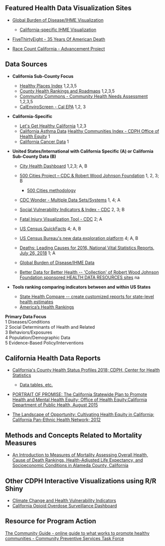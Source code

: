 ﻿
##  Featured Health Data Visualization Sites
*  [Global Burden of Disease/IHME Visualization](http://vizhub.healthdata.org/gbd-compare/)
    *  [California-specific IHME Visualization](http://ihmeuw.org/4ood)

* [FiveThirtyEight - 35 Years Of American Death](https://projects.fivethirtyeight.com/mortality-rates-united-states/)
* [Race Count California - Advancement Project](http://www.racecounts.org/california/)

##  Data Sources

 *  **California Sub-County Focus**
     *  [Healthy Places Index](http://healthyplacesindex.org/map/) 1,2,3,5
     *  [County Health Rankings and Roadmaps](http://www.countyhealthrankings.org) 1,2,3,5
     *  [Community Commons - Community Health Needs Assessment](https://www.communitycommons.org/chna/) 1,2,3,5
     *  [CalEnviroScreen - Cal EPA](https://oehha.ca.gov/calenviroscreen/report/calenviroscreen-30) 1,2, 3

 *  **California-Specific**
      *  [Let's Get Healthy California](https://letsgethealthy.ca.gov/) 1,2,3 
      *  [California Asthma Data](https://www.cdph.ca.gov/Programs/CCDPHP/DEODC/EHIB/CPE/Pages/CaliforniaBreathingCountyAsthmaProfiles.aspx)
[Healthy Communities Index - CDPH Office of Health Equity](https://www.cdph.ca.gov/Programs/OHE/Pages/HCI-Meets-the-Basic-Needs-of-All-1-2.aspx) 1
      *  [California Cancer Data](https://www.cancer-rates.info/ca/) 1
 
 * **United States/International with California Specific (A) or California Sub-County Data (B)**
   *  [City Health Dashboard](https://www.cityhealthdashboard.com/) 1,2,3; A, B
   *  [500 Cities Project – CDC & Robert Wood Johnson Foundation](https://www.cdc.gov/500cities/) 1, 2, 3; B
      * [500 Cities methodology](https://www.cdc.gov/500cities/methodology.htm)
   *  [CDC Wonder - Multiple Data Sets/Systems](https://wonder.cdc.gov/) 1, 4; A
   *  [Social Vulnerability Indicators & Index - CDC](https://svi.cdc.gov/) 2, 3; B
   *  [Fatal Injury Visualization Tool -  CDC](https://wisqars-viz.cdc.gov/) 2; A
   *  [US Census QuickFacts](https://www.census.gov/quickfacts) 4; A, B
   *  [US Census Bureau's new data exploration platform](https://data.census.gov/) 4; A, B
   *  [Deaths: Leading Causes for 2016, National Vital Statistics Reports, July 26, 2018](https://www.cdc.gov/nchs/data/nvsr/nvsr67/nvsr67_06.pdf) 1; A
   *  [Global Burden of Disease/IHME Data](http://ghdx.healthdata.org/gbd-results-tool)

   *  [Better Data for Better Health --  'Collection' of Robert Wood Johnson Foundation sponsored HEALTH DATA RESOURCES sites](https://www.rwjf.org/en/library/collections/better-data-for-better-health.html) na


 * **Tools ranking comparing indicators between and within US States**
   *  [State Health Compare -- create customized reports for state-level health estimates](http://statehealthcompare.shadac.org/)
   *  [America’s Health Rankings](https://www.americashealthrankings.org/)

**Primary Data Focus**<br>
    1 Diseases/Conditions<br>
    2 Social Determinants of Health and Related<br>
    3 Behaviors/Exposures<br>
    4 Population/Demographic Data<br>
    5 Evidence-Based Policy/Interventions<br>


## California Health Data Reports
 * [California's County Health Status Profiles 2018; CDPH, Center for Health Statistics](https://www.cdph.ca.gov/Programs/CHSI/CDPH%20Document%20Library/CHSP-County%20Profiles%202018.pdf)
   * [Data tables, etc.](https://www.cdph.ca.gov/Programs/CHSI/Pages/County-Health-Status-Profiles.aspx)


 * [PORTRAIT OF PROMISE: The California Statewide Plan to Promote Health and Mental Health Equity; Office of Health Equity,California Department of Public Health, August 2015](https://www.cdph.ca.gov/Programs/OHE/CDPH%20Document%20Library/Accessible-CDPH_OHE_Disparity_Report_Final%20(2).pdf)

 * [The Landscape of Opportunity: Cultivating Health Equity in California; California Pan-Ethnic Health Network; 2012](https://cpehn.org/sites/default/files/resource_files/landscapeofopportunity2012.pdf)

## Methods and Concepts Related to Mortality Measures

 * [An Introduction to Measures of Mortality Assessing Overall Health, Cause of Death Rankings, Health-Adjusted Life Expectancy, and Socioeconomic Conditions in Alameda County, California](http://www.acphd.org/media/482811/mofm.pdf)


## Other CDPH Interactive Visualizations using R/R Shiny
 
 * [Climate Change and Health Vulnerability Indicators](https://discovery.cdph.ca.gov/ohe/CCHVIz/)
 * [California Opioid Overdose Surveillance Dashboard](https://discovery.cdph.ca.gov/CDIC/ODdash/)


## Resource for Program Action
[The Community Guide - online guide to what works to promote healthy communities - Community Preventive Services Task Force](https://www.thecommunityguide.org/)



[//]: # ( sites for consideration)
[//]: # ( https://strongstartindex.org/)











